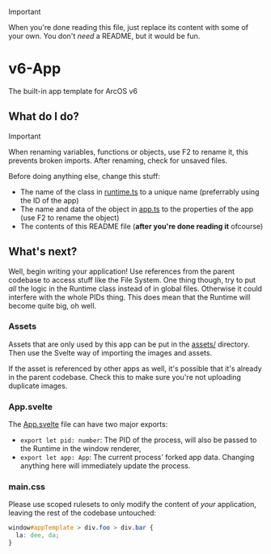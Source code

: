 > [!IMPORTANT]
> When you're done reading this file, just replace its content with some of your own. You don't _need_ a README, but it would be fun.

# v6-App
The built-in app template for ArcOS v6

## What do I do?
> [!IMPORTANT]
> When renaming variables, functions or objects, use F2 to rename it, this prevents broken imports. After renaming, check for unsaved files.

Before doing anything else, change this stuff:
- The name of the class in [runtime.ts](./ts/runtime.ts) to a unique name (preferrably using the ID of the app)
- The name and data of the object in [app.ts](./ts/app.ts) to the properties of the app (use F2 to rename the object)
- The contents of this README file (**after you're done reading it** ofcourse)

## What's next?
Well, begin writing your application! Use references from the parent codebase to access stuff like the File System. One thing though, try to put _all_
the logic in the Runtime class instead of in global files. Otherwise it could interfere with the whole PIDs thing. This does mean that the Runtime will
become quite big, oh well.

### Assets
Assets that are only used by this app can be put in the [assets/](./assets/) directory. Then use the Svelte way of importing the images and assets.

If the asset is referenced by other apps as well, it's possible that it's already in the parent codebase. Check this to make sure you're not uploading duplicate images.

### App.svelte
The [App.svelte](./App.svelte) file can have two major exports:
- `export let pid: number`: The PID of the process, will also be passed to the Runtime in the window renderer,
- `export let app: App`: The current process' forked app data. Changing anything here will immediately update the process.

### main.css
Please use scoped rulesets to only modify the content of _your_ application, leaving the rest of the codebase untouched:

```css
window#appTemplate > div.foo > div.bar {
  la: dee, da;
}
```